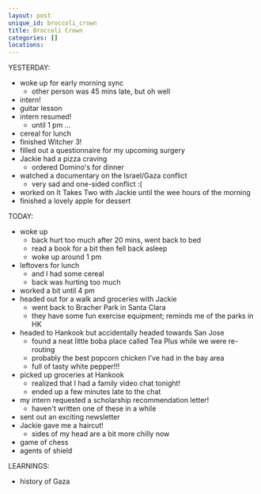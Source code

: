 ```yaml
---
layout: post
unique_id: broccoli_crown
title: Broccoli Crown
categories: []
locations: 
---
```


YESTERDAY:
* woke up for early morning sync
  * other person was 45 mins late, but oh well
* intern!
* guitar lesson
* intern resumed!
  * until 1 pm ...
* cereal for lunch
* finished Witcher 3!
* filled out a questionnaire for my upcoming surgery
* Jackie had a pizza craving
  * ordered Domino's for dinner
* watched a documentary on the Israel/Gaza conflict
  * very sad and one-sided conflict :(
* worked on It Takes Two with Jackie until the wee hours of the morning
* finished a lovely apple for dessert

TODAY:
* woke up
  * back hurt too much after 20 mins, went back to bed
  * read a book for a bit then fell back asleep
  * woke up around 1 pm
* leftovers for lunch
  * and I had some cereal
  * back was hurting too much
* worked a bit until 4 pm
* headed out for a walk and groceries with Jackie
  * went back to Bracher Park in Santa Clara
  * they have some fun exercise equipment; reminds me of the parks in HK
* headed to Hankook but accidentally headed towards San Jose
  * found a neat little boba place called Tea Plus while we were re-routing
  * probably the best popcorn chicken I've had in the bay area
  * full of tasty white pepper!!!
* picked up groceries at Hankook
  * realized that I had a family video chat tonight!
  * ended up a few minutes late to the chat
* my intern requested a scholarship recommendation letter!
  * haven't written one of these in a while
* sent out an exciting newsletter
* Jackie gave me a haircut!
  * sides of my head are a bit more chilly now
* game of chess
* agents of shield

LEARNINGS:
* history of Gaza
